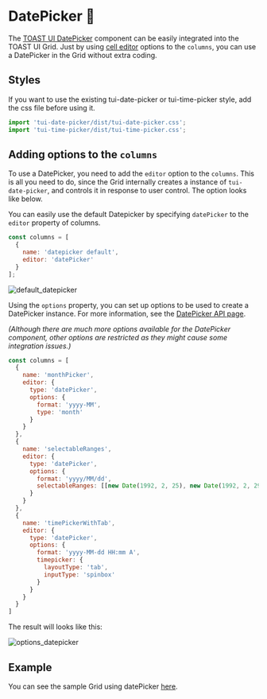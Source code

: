 # DatePicker 📅

The [TOAST UI DatePicker](https://github.com/nhn/tui.date-picker) component can be easily integrated into the TOAST UI Grid. Just by using [cell editor](./custom-editor.md) options to the `columns`, you can use a DatePicker in the Grid without extra coding.

## Styles

If you want to use the existing tui-date-picker or tui-time-picker style, add the css file before using it.

```js
import 'tui-date-picker/dist/tui-date-picker.css';
import 'tui-time-picker/dist/tui-time-picker.css';
```

## Adding options to the `columns`

To use a DatePicker, you need to add the `editor` option to the `columns`. This is all you need to do, since the Grid internally creates a instance of `tui-date-picker`, and controls it in response to user control. The option looks like below.

You can easily use the default Datepicker by specifying `datePicker` to the `editor` property of columns.

```js
const columns = [
  {
    name: 'datepicker default',
    editor: 'datePicker'
  }
];
```

![default_datepicker](https://user-images.githubusercontent.com/35371660/59477678-37dad080-8e91-11e9-90d9-c99053ae83d9.gif)

Using the `options` property, you can set up options to be used to create a DatePicker instance. For more information, see the [DatePicker API page](https://nhn.github.io/tui.date-picker/3.3.3/DatePicker).

*(Although there are much more options available for the DatePicker component, other options are restricted as they might cause some integration issues.)*

```js
const columns = [
  {
    name: 'monthPicker',
    editor: {
      type: 'datePicker',
      options: {
        format: 'yyyy-MM',
        type: 'month'
      }
    }
  },
  {
    name: 'selectableRanges',
    editor: {
      type: 'datePicker',
      options: {
        format: 'yyyy/MM/dd',
        selectableRanges: [[new Date(1992, 2, 25), new Date(1992, 2, 29)]]
      }
    }
  },
  {
    name: 'timePickerWithTab',
    editor: {
      type: 'datePicker',
      options: {
        format: 'yyyy-MM-dd HH:mm A',
        timepicker: {
          layoutType: 'tab',
          inputType: 'spinbox'
        }
      }
    }
  }
]
```

The result will looks like this:

![options_datepicker](https://user-images.githubusercontent.com/35371660/59477679-37dad080-8e91-11e9-9156-1aab1e8aecd1.gif)

## Example

You can see the sample Grid using datePicker [here](https://nhn.github.io/tui.grid/latest/tutorial-example08-date-picker).
